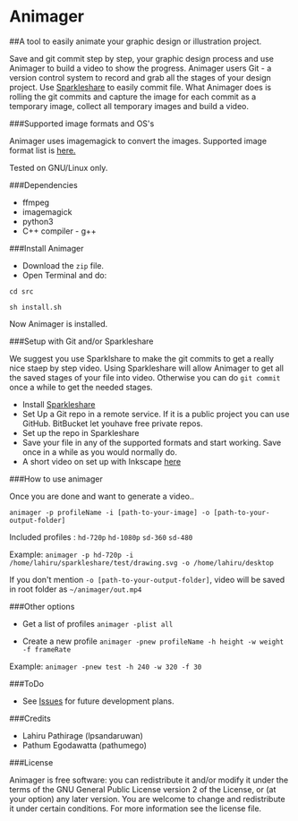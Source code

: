 Animager
=======

##A tool to easily animate your graphic design or illustration project.

Save and git commit step by step, your graphic design process and use Animager to build a video to show the progress.
Animager users Git - a version control system to record and grab all the stages of your design project. Use [Sparkleshare](http://sparkleshare.org/) to easily commit file. What Animager does is rolling the git commits and capture the image for each commit as a temporary image, collect all temporary images and build a video.


###Supported image formats and OS's

Animager uses imagemagick to convert the images. Supported image format list is [here.](http://www.imagemagick.org/script/formats.php) 

Tested on GNU/Linux only.

###Dependencies
  - ffmpeg
  - imagemagick
  - python3
  - C++ compiler - g++


###Install Animager

- Download the `zip` file. 
- Open Terminal and do:
```
cd src
```

```
sh install.sh
```

Now Animager is installed.

###Setup with Git and/or Sparkleshare

We suggest you use Sparklshare to make the git commits to get a really nice staep by step video. Using Sparkleshare will allow Animager to get all the saved stages of your file into video. Otherwise you can do `git commit` once a while to get the needed stages.

- Install [Sparkleshare](http://sparkleshare.org/)
- Set Up a Git repo in a remote service. If it is a public project you can use GitHub. BitBucket let youhave free private repos.
- Set up the repo in Sparkleshare
- Save your file in any of the supported formats and start working. Save once in a while as you would normally do.
- A short video on set up with Inkscape [here](http://youtu.be/u9k0xSf0Yjs)



###How to use animager

Once you are done and want to generate a video..

```
animager -p profileName -i [path-to-your-image] -o [path-to-your-output-folder]
```
Included profiles : `hd-720p` `hd-1080p` `sd-360` `sd-480`

Example: `animager -p hd-720p -i /home/lahiru/sparkleshare/test/drawing.svg -o /home/lahiru/desktop`

If you don't mention `-o [path-to-your-output-folder]`, video will be saved in root folder as `~/animager/out.mp4`


###Other options

- Get a list of profiles
`animager -plist all`

- Create a new profile
`animager -pnew profileName -h height -w weight -f frameRate`

Example: `animager -pnew test -h 240 -w 320 -f 30`


###ToDo
- See [Issues](https://github.com/mooniak/animager/issues) for future development plans. 


###Credits
- Lahiru Pathirage (lpsandaruwan)
- Pathum Egodawatta (pathumego)

###License

Animager is free software: you can redistribute it and/or modify it under the terms of the GNU General Public License version 2 of the License, or (at your option) any later version.  You are welcome to change and redistribute it under certain conditions. For more information see the license file.
